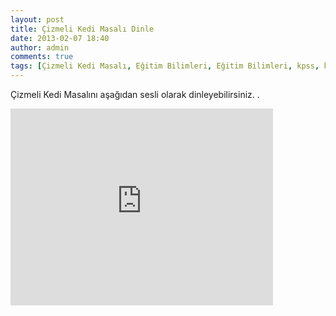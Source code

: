 ```yaml
---
layout: post
title: Çizmeli Kedi Masalı Dinle
date: 2013-02-07 18:40
author: admin
comments: true
tags: [Çizmeli Kedi Masalı, Eğitim Bilimleri, Eğitim Bilimleri, kpss, kpss eğitim bilimleri, Masal Dinle]
---
```

Çizmeli Kedi Masalını aşağıdan sesli olarak dinleyebilirsiniz.
.
<iframe width="420" height="315" src="http://www.youtube.com/embed/RZAfcdyCSmc" frameborder="0" allowfullscreen></iframe>
